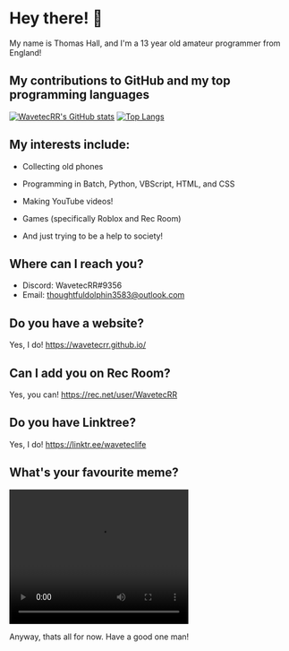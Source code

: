 # Hey there! 👋

My name is Thomas Hall, and I'm a 13 year old amateur programmer from England!

## My contributions to GitHub and my top programming languages

[![WavetecRR's GitHub stats](https://github-readme-stats.vercel.app/api?username=wavetecrr)](https://github.com/anuraghazra/github-readme-stats)    [![Top Langs](https://github-readme-stats.vercel.app/api/top-langs/?username=wavetecrr&hide_progress=false)](https://github.com/anuraghazra/github-readme-stats)

## My interests include: 

- Collecting old phones

- Programming in Batch, Python, VBScript, HTML, and CSS

- Making YouTube videos!

- Games (specifically Roblox and Rec Room)

- And just trying to be a help to society!

## Where can I reach you?
- Discord: WavetecRR#9356 
- Email: thoughtfuldolphin3583@outlook.com

## Do you have a website?

Yes, I do! https://wavetecrr.github.io/

## Can I add you on Rec Room?

Yes, you can! https://rec.net/user/WavetecRR

## Do you have Linktree?

Yes, I do! https://linktr.ee/waveteclife

## What's your favourite meme?

<video width="320" height="240" controls>
  <source src="wavetecrr.github.io/nokia.mp4" type="video/mp4">
</video>

Anyway, thats all for now. Have a good one man!
